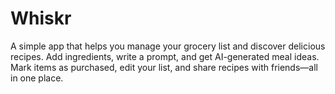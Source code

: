 # Whiskr
A simple app that helps you manage your grocery list and discover delicious recipes. Add ingredients, write a prompt, and get AI-generated meal ideas. Mark items as purchased, edit your list, and share recipes with friends—all in one place.
